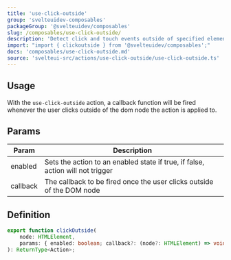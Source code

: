 ```yaml
---
title: 'use-click-outside'
group: 'svelteuidev-composables'
packageGroup: '@svelteuidev/composables'
slug: /composables/use-click-outside/
description: 'Detect click and touch events outside of specified element'
import: "import { clickoutside } from '@svelteuidev/composables';"
docs: 'composables/use-click-outside.md'
source: 'svelteui-src/actions/use-click-outside/use-click-outside.ts'
---
```


<script lang='ts'>
    import { Demo, ComposableDemos } from '@svelteuidev/demos';
    import { Heading } from 'components';
</script>

<Heading />

## Usage

With the `use-click-outside` action, a callback function will be fired whenever the user clicks outside of the dom node the action is applied to.

<Demo demo={ComposableDemos.useClickOutsideDemo.usage} />

## Params

| Param    | Description                                                                    |
| -------- | ------------------------------------------------------------------------------ |
| enabled  | Sets the action to an enabled state if true, if false, action will not trigger |
| callback | The callback to be fired once the user clicks outside of the DOM node          |

## Definition

```ts
export function clickOutside(
	node: HTMLElement,
	params: { enabled: boolean; callback?: (node?: HTMLElement) => void }
): ReturnType<Action>;
```
